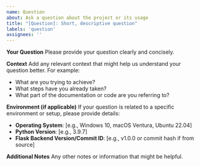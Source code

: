 ```yaml
---
name: Question
about: Ask a question about the project or its usage
title: "[Question]: Short, descriptive question"
labels: 'question'
assignees: ''
---
```


**Your Question**
Please provide your question clearly and concisely.

**Context**
Add any relevant context that might help us understand your question better. For example:
* What are you trying to achieve?
* What steps have you already taken?
* What part of the documentation or code are you referring to?

**Environment (if applicable)**
If your question is related to a specific environment or setup, please provide details:
* **Operating System**: [e.g., Windows 10, macOS Ventura, Ubuntu 22.04]
* **Python Version**: [e.g., 3.9.7]
* **Flask Backend Version/Commit ID**: [e.g., v1.0.0 or commit hash if from source]

**Additional Notes**
Any other notes or information that might be helpful.